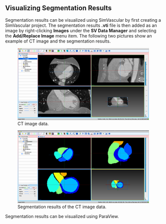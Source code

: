 ## Visualizing Segmentation Results ##

Segmentation results can be visualized using SimVascular by first creating a SimVascular project. The segmentation results <b>.vti</b> file 
is then added as an image by right-clicking <strong>Images</strong> under the <b>SV Data Manager</b> and selecting the 
<strong>Add/Replace Image</strong> menu item. The following two pictures show an example of CT image and the segmentation results.

<figure>
  <img class="svImg svImgMd" src="documentation/simcardio/cardiacModeling/images/images.png">
  <figcaption class="svCaption"> CT image data. </figcaption>
</figure>

<figure>
  <img class="svImg svImgMd" src="documentation/simcardio/cardiacModeling/images/segmentation.png">
  <figcaption class="svCaption"> Segmentation results of the CT image data. </figcaption>
</figure>

Segmentation results can be visualized using ParaView. 

